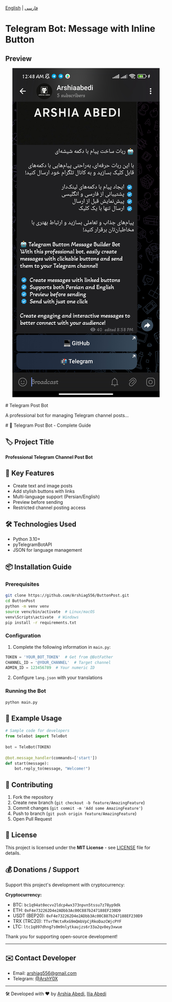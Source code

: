 [English](#) | [فارسی](README-fa.md)  <!-- Link to other version -->

# Telegram Bot: Message with Inline Button


## Preview

<p align="center">
  <img src="Images/Screenshot_2025-05-05-00-48-26-676_org.telegram.messenger.jpg" alt="Bot Preview">
</p>

<!-- فارسی محتوا --># Telegram Post Bot




A professional bot for managing Telegram channel posts...

</div>
# 📝 Telegram Post Bot - Complete Guide

## 🏷 Project Title
**Professional Telegram Channel Post Bot**

## 🌟 Key Features
- Create text and image posts
- Add stylish buttons with links
- Multi-language support (Persian/English)
- Preview before sending
- Restricted channel posting access

## 🛠 Technologies Used
- Python 3.10+
- pyTelegramBotAPI
- JSON for language management

## 📦 Installation Guide

### Prerequisites
```bash
git clone https://github.com/Arshiag556/ButtonPost.git
cd ButtonPost
python -m venv venv
source venv/bin/activate  # Linux/macOS
venv\Scripts\activate  # Windows
pip install -r requirements.txt
```

### Configuration
1. Complete the following information in `main.py`: 

```python
TOKEN = 'YOUR_BOT_TOKEN'  # Get from @BotFather
CHANNEL_ID = '@YOUR_CHANNEL'  # Target channel
ADMIN_ID = 123456789  # Your numeric ID
```

2. Configure `lang.json` with your translations

### Running the Bot
```bash
python main.py
```

## 🎯 Example Usage
```python
# Sample code for developers
from telebot import TeleBot

bot = TeleBot(TOKEN)

@bot.message_handler(commands=['start'])
def start(message):
    bot.reply_to(message, "Welcome!")
```

## 🤝 Contributing
1. Fork the repository
2. Create new branch (`git checkout -b feature/AmazingFeature`)
3. Commit changes (`git commit -m 'Add some AmazingFeature'`)
4. Push to branch (`git push origin feature/AmazingFeature`)
5. Open Pull Request

## 📜 License
This project is licensed under the **MIT License** - see [LICENSE](LICENSE) file for details.
## 💰 Donations / Support

Support this project's development with cryptocurrency:

**Cryptocurrency:**
- BTC: `bc1q94at0ecvv2ldcp4wx373npvn5tssu7z78yp9dk`
- ETH: `0xF4e732262D4e2ADbb3Ac00C887b247188EF230D9` 
- USDT (BEP20): `0xF4e732262D4e2ADbb3Ac00C887b247188EF230D9`
- TRX (TRC20): `TTvrTWctxRxG9mQmbVpCjRkoDazCWjcPYF`
- LTC: `ltc1q897dhng7s0m9nlytkaujzs6r33a2qv8ey3xwue`

Thank you for supporting open-source development!

---
## ✉️ Contact Developer
- Email: arshiag556@gmail.com
- Telegram: [@ArshY0X](https://t.me/ArshY0X)

---

🛠 Developed with ❤️ by [Arshia Abedi](https://github.com/Arshiag556), [Ilia Abedi](https://github.com/iliag556)

